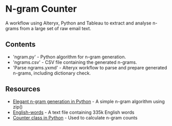 # N-gram Counter
A workflow using Alteryx, Python and Tableau to extract and analyse n-grams from a large set of raw email text.

## Contents
* 'ngram.py' - Python algorithm for n-gram generation.
* 'ngrams.csv' - CSV file containing the generated n-grams.
* 'Parse ngrams.yxmd' - Alteryx workflow to parse and prepare generated n-grams, including dictionary check.

## Resources
* [Elegant n-gram generation in Python](http://locallyoptimal.com/blog/2013/01/20/elegant-n-gram-generation-in-python/) - A simple n-gram algorithm using zip()
* [English-words](https://github.com/dwyl/english-words) - A text file containing 335k English words
* [Counter class in Python](https://docs.python.org/3/library/collections.html#collections.Counter) - Used to calculate n-gram counts
